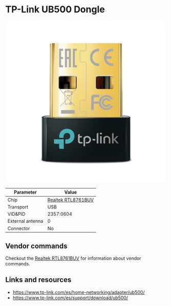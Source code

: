 # TP-Link UB500 Dongle

![TP-Link UB500](TPLink_UB500.jpg)

| Parameter        | Value                                               |
| ---------------- | --------------------------------------------------- |
| Chip             | [Realtek RTL8761BUV](../Chip/Realtek_RTL8761BUV.md) |
| Transport        | USB                                                 |
| VID&PID          | 2357:0604                                           |
| External antenna | 0                                                   |
| Connector        | No                                                  |

## Vendor commands

Checkout the [Realtek RTL8761BUV](../Chip/Realtek_RTL8761BUV.md) for information about vendor commands.

## Links and resources

- <https://www.tp-link.com/es/home-networking/adapter/ub500/>
- <https://www.tp-link.com/es/support/download/ub500/>
